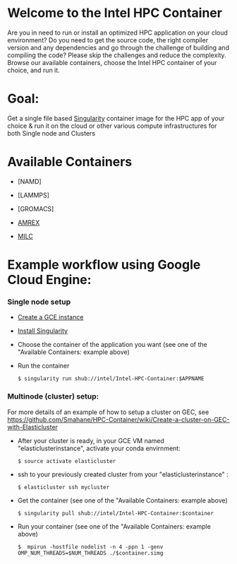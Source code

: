 
# Welcome to the Intel HPC Container

Are you in need to run or install an optimized HPC application on your cloud environment? Do you need to get the source code, the right compiler version and any dependencies and go through the challenge of building and compiling the code? Please skip the challenges and reduce the complexity. Browse our available containers, choose the Intel HPC container of your choice, and run it.

# Goal:
Get a single file based [Singularity](http://singularity.lbl.gov/) container image for the HPC app of your choice & run it on the cloud or other various compute infrastructures for both Single node and Clusters

# Available Containers

* [NAMD]

* [LAMMPS]

* [GROMACS]

* [AMREX](https://github.com/intel/Intel-HPC-Container/blob/master/containers/amrex/README.md)

* [MILC](https://github.com/intel/Intel-HPC-Container/blob/master/containers/milc/README.md)

# Example workflow using Google Cloud Engine:

### Single node setup
  -   [Create a GCE instance](https://cloud.google.com/compute/docs/instances/create-start-instance)
  -   [Install Singularity ](http://singularity.lbl.gov/docs-installation)
  -   Choose the container of the application you want (see one of the "Available Containers: example above)
  -   Run the container
   
          $ singularity run shub://intel/Intel-HPC-Container:$APPNAME


###  Multinode (cluster) setup: 
  
  For more details of an example of how to setup a cluster on GEC, see https://github.com/Smahane/HPC-Container/wiki/Create-a-cluster-on-GEC-with-Elasticluster
  
    
 * After your cluster is ready, in your GCE VM named "elasticlusterinstance", activate your conda envirnment:
 
       $ source activate elasticluster
 
  * ssh to your previously created cluster from your "elasticlusterinstance" :
  
        $ elasticluster ssh mycluster

  * Get the container (see one of the "Available Containers: example above)
  
    	$ singularity pull shub://intel/Intel-HPC-Container:$container
   
   * Run your container (see one of the "Available Containers: example above)
   
         $  mpirun -hostfile nodelist -n 4 -ppn 1 -genv OMP_NUM_THREADS=$NUM_THREADS ./$container.simg
        
